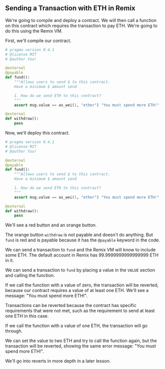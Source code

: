 ## Sending a Transaction with ETH in Remix

We're going to compile and deploy a contract. We will then call a function on this contract which requires the transaction to pay ETH. We're going to do this using the Remix VM.

First, we'll compile our contract.

```python
# pragma version 0.4.1
# @license MIT
# @author You!

@external
@payable
def fund():
    """Allows users to send $ to this contract.
    Have a minimum $ amount send

    1. How do we send ETH to this contract?
    """
    assert msg.value == as_wei(1, "ether") "You must spend more ETH!"

@external
def withdraw():
    pass
```

Now, we'll deploy this contract.

```python
# pragma version 0.4.1
# @license MIT
# @author You!

@external
@payable
def fund():
    """Allows users to send $ to this contract.
    Have a minimum $ amount send

    1. How do we send ETH to this contract?
    """
    assert msg.value == as_wei(1, "ether") "You must spend more ETH!"

@external
def withdraw():
    pass
```

We'll see a red button and an orange button.

The orange button `withdraw` is not payable and doesn't do anything. But `fund` is red and is payable because it has the `@payable` keyword in the code.

We can send a transaction to `fund` and the Remix VM will know to include some ETH. The default account in Remix has 99.9999999999999999 ETH in it.

We can send a transaction to `fund` by placing a value in the `VALUE` section and calling the function.

If we call the function with a value of zero, the transaction will be reverted, because our contract requires a value of at least one ETH. We'll see a message: "You must spend more ETH!".

Transactions can be reverted because the contract has specific requirements that were not met, such as the requirement to send at least one ETH in this case.

If we call the function with a value of one ETH, the transaction will go through.

We can set the value to two ETH and try to call the function again, but the transaction will be reverted, showing the same error message: "You must spend more ETH!".

We'll go into reverts in more depth in a later lesson.
